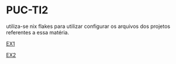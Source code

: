 # PUC-TI2
utiliza-se nix flakes para utilizar configurar os arquivos dos projetos referentes a essa matéria.

[EX1](EX1/readme.md)

[EX2](file:///./EX2/readme.md)
